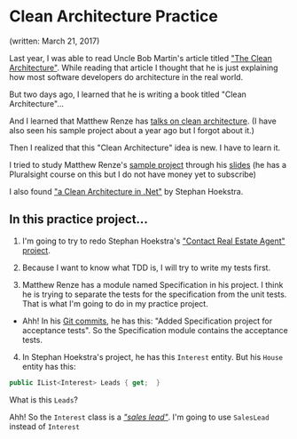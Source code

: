 # Clean Architecture Practice

(written: March 21, 2017)

Last year, I was able to read Uncle Bob Martin's article titled ["The Clean Architecture"](http://blog.cleancoder.com/uncle-bob/2012/08/13/the-clean-architecture.html). While reading that article I thought that he is just explaining how most software developers do architecture in the real world.

But two days ago, I learned that he is writing a book titled "Clean Architecture"...

And I learned that Matthew Renze has [talks on clean architecture](http://www.matthewrenze.com/presentations.html#clean-architecture). (I have also seen his sample project about a year ago but I forgot about it.)

Then I realized that this "Clean Architecture" idea is new. I have to learn it.


I tried to study Matthew Renze's [sample project](https://github.com/matthewrenze/clean-architecture-demo) through his [slides](http://www.matthewrenze.com/presentations/clean-architecture.pdf) (he has a Pluralsight course on this but I do not have money yet to subscribe)

I also found ["a Clean Architecture in .Net"](https://medium.com/@stephanhoekstra/clean-architecture-in-net-8eed6c224c50#.wwhi7no7o) by Stephan Hoekstra.


## In this practice project...

1. I'm going to try to redo Stephan Hoekstra's ["Contact Real Estate Agent" project](https://github.com/stephanhoekstra/clean-architecture).

2. Because I want to know what TDD is, I will try to write my tests first.

3. Matthew Renze has a module named Specification in his project. I think he is trying to separate the tests for the specification from the unit tests. That is what I'm going to do in my practice project.

- Ahh! In his [Git commits](https://github.com/matthewrenze/clean-architecture-demo/commits/master), he has this: "Added Specification project for acceptance tests". So the Specification module contains the acceptance tests.

4. In Stephan Hoekstra's project, he has this `Interest` entity. But his `House` entity has this:

``` csharp
public IList<Interest> Leads { get;  }
```

What is this `Leads`?

Ahh! So the `Interest` class is a [_"sales lead"_](http://www.investopedia.com/terms/s/sales-lead.asp). I'm going to use `SalesLead` instead of `Interest`

